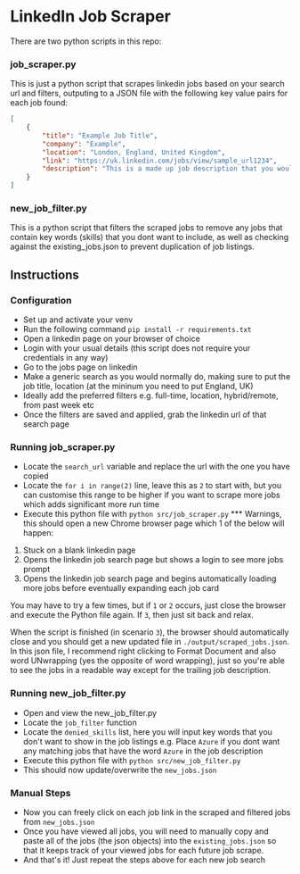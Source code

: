 # LinkedIn Job Scraper

There are two python scripts in this repo:

### job_scraper.py

This is just a python script that scrapes linkedin jobs based on your search url and filters, outputing to a JSON file with the following key value pairs for each job found:

```json
[
    {
        "title": "Example Job Title",
        "company": "Example",
        "location": "London, England, United Kingdom",
        "link": "https://uk.linkedin.com/jobs/view/sample_url1234",
        "description": "This is a made up job description that you would get from a linkedin job listing"
    }
]
```

### new_job_filter.py

This is a python script that filters the scraped jobs to remove any jobs that contain key words (skills) that you dont want to include, as well as checking against the existing_jobs.json to prevent duplication of job listings.


## Instructions

### Configuration

- Set up and activate your venv
- Run the following command `pip install -r requirements.txt`
- Open a linkedin page on your browser of choice
- Login with your usual details (this script does not require your credentials in any way)
- Go to the jobs page on linkedin
- Make a generic search as you would normally do, making sure to put the job title, location (at the mininum you need to put England, UK)
- Ideally add the preferred filters e.g. full-time, location, hybrid/remote, from past week etc
- Once the filters are saved and applied, grab the linkedin url of that search page

### Running job_scraper.py

- Locate the `search_url` variable and replace the url with the one you have copied
- Locate the `for i in range(2)` line, leave this as `2` to start with, but you can customise this range to be higher if you want to scrape more jobs which adds significant more run time
- Execute this python file with `python src/job_scraper.py`
*** Warnings, this should open a new Chrome browser page which 1 of the below will happen:
1. Stuck on a blank linkedin page
2. Opens the linkedin job search page but shows a login to see more jobs prompt
3. Opens the linkedin job search page and begins automatically loading more jobs before eventually expanding each job card

You may have to try a few times, but if `1` or `2` occurs, just close the browser and execute the Python file again. If `3`, then just sit back and relax.

When the script is finished (in scenario `3`), the browser should automatically close and you should get a new updated file in `./output/scraped_jobs.json`. In this json file, I recommend right clicking to Format Document and also word UNwrapping (yes the opposite of word wrapping), just so you're able to see the jobs in a readable way except for the trailing job description.

### Running new_job_filter.py

- Open and view the new_job_filter.py
- Locate the `job_filter` function
- Locate the `denied_skills` list, here you will input key words that you don't want to show in the job listings e.g. Place `Azure` if you dont want any matching jobs that have the word `Azure` in the job description
- Execute this python file with `python src/new_job_filter.py`
- This should now update/overwrite the `new_jobs.json`

### Manual Steps

- Now you can freely click on each job link in the scraped and filtered jobs from `new_jobs.json`
- Once you have viewed all jobs, you will need to manually copy and paste all of the jobs (the json objects) into the `existing_jobs.json` so that it keeps track of your viewed jobs for each future job scrape.
- And that's it! Just repeat the steps above for each new job search

